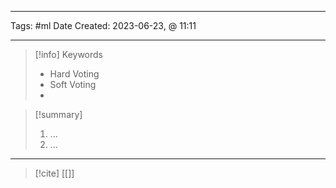 ------------------------- 
Tags: #ml 
Date Created:  2023-06-23, @ 11:11

---
>[!info] Keywords
>* Hard Voting
>* Soft Voting 
>* 













>[!summary] 
>1. ...
>2. ...

----
>[!cite]
> [[]]
> []()
